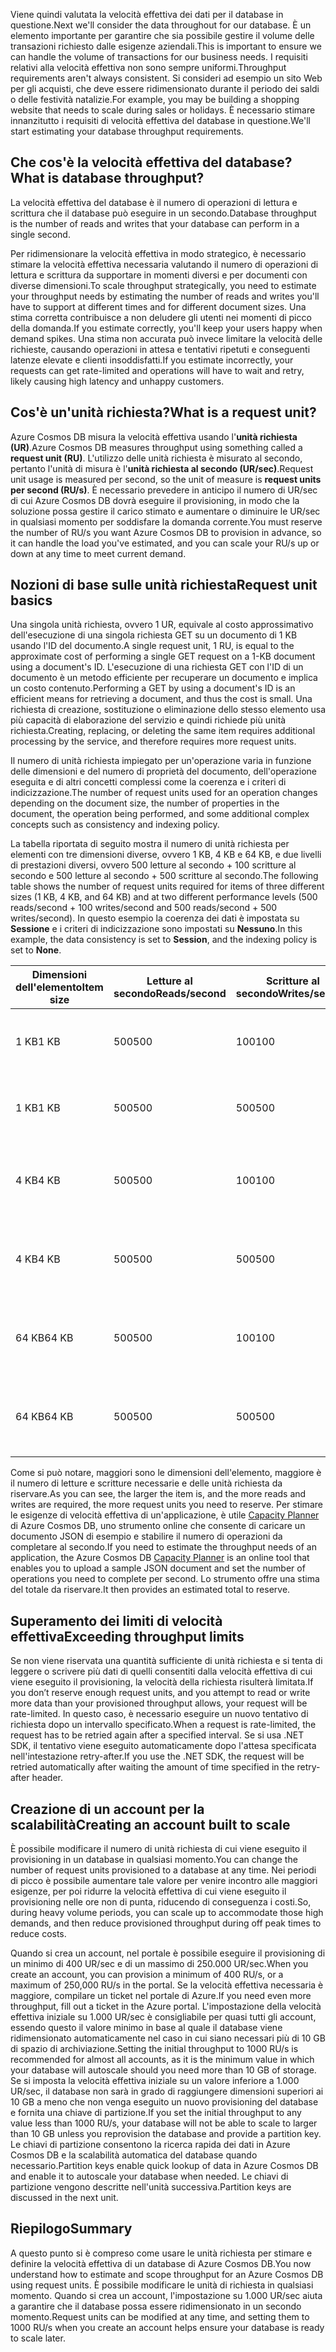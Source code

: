 <span data-ttu-id="2e619-101">Viene quindi valutata la velocità effettiva dei dati per il database in questione.</span><span class="sxs-lookup"><span data-stu-id="2e619-101">Next we'll consider the data throughout for our database.</span></span> <span data-ttu-id="2e619-102">È un elemento importante per garantire che sia possibile gestire il volume delle transazioni richiesto dalle esigenze aziendali.</span><span class="sxs-lookup"><span data-stu-id="2e619-102">This is important to ensure we can handle the volume of transactions for our business needs.</span></span> <span data-ttu-id="2e619-103">I requisiti relativi alla velocità effettiva non sono sempre uniformi.</span><span class="sxs-lookup"><span data-stu-id="2e619-103">Throughput requirements aren't always consistent.</span></span> <span data-ttu-id="2e619-104">Si consideri ad esempio un sito Web per gli acquisti, che deve essere ridimensionato durante il periodo dei saldi o delle festività natalizie.</span><span class="sxs-lookup"><span data-stu-id="2e619-104">For example, you may be building a shopping website that needs to scale during sales or holidays.</span></span> <span data-ttu-id="2e619-105">È necessario stimare innanzitutto i requisiti di velocità effettiva del database in questione.</span><span class="sxs-lookup"><span data-stu-id="2e619-105">We'll start estimating your database throughput requirements.</span></span>

## <a name="what-is-database-throughput"></a><span data-ttu-id="2e619-106">Che cos'è la velocità effettiva del database?</span><span class="sxs-lookup"><span data-stu-id="2e619-106">What is database throughput?</span></span> 

<span data-ttu-id="2e619-107">La velocità effettiva del database è il numero di operazioni di lettura e scrittura che il database può eseguire in un secondo.</span><span class="sxs-lookup"><span data-stu-id="2e619-107">Database throughput is the number of reads and writes that your database can perform in a single second.</span></span> 

<span data-ttu-id="2e619-108">Per ridimensionare la velocità effettiva in modo strategico, è necessario stimare la velocità effettiva necessaria valutando il numero di operazioni di lettura e scrittura da supportare in momenti diversi e per documenti con diverse dimensioni.</span><span class="sxs-lookup"><span data-stu-id="2e619-108">To scale throughput strategically, you need to estimate your throughput needs by estimating the number of reads and writes you'll have to support at different times and for different document sizes.</span></span> <span data-ttu-id="2e619-109">Una stima corretta contribuisce a non deludere gli utenti nei momenti di picco della domanda.</span><span class="sxs-lookup"><span data-stu-id="2e619-109">If you estimate correctly, you'll keep your users happy when demand spikes.</span></span> <span data-ttu-id="2e619-110">Una stima non accurata può invece limitare la velocità delle richieste, causando operazioni in attesa e tentativi ripetuti e conseguenti latenze elevate e clienti insoddisfatti.</span><span class="sxs-lookup"><span data-stu-id="2e619-110">If you estimate incorrectly, your requests can get rate-limited and operations will have to wait and retry, likely causing high latency and unhappy customers.</span></span>

## <a name="what-is-a-request-unit"></a><span data-ttu-id="2e619-111">Cos'è un'unità richiesta?</span><span class="sxs-lookup"><span data-stu-id="2e619-111">What is a request unit?</span></span>

<span data-ttu-id="2e619-112">Azure Cosmos DB misura la velocità effettiva usando l'**unità richiesta (UR)**.</span><span class="sxs-lookup"><span data-stu-id="2e619-112">Azure Cosmos DB measures throughput using something called a **request unit (RU)**.</span></span> <span data-ttu-id="2e619-113">L'utilizzo delle unità richiesta è misurato al secondo, pertanto l'unità di misura è l'**unità richiesta al secondo (UR/sec)**.</span><span class="sxs-lookup"><span data-stu-id="2e619-113">Request unit usage is measured per second, so the unit of measure is **request units per second (RU/s)**.</span></span> <span data-ttu-id="2e619-114">È necessario prevedere in anticipo il numero di UR/sec di cui Azure Cosmos DB dovrà eseguire il provisioning, in modo che la soluzione possa gestire il carico stimato e aumentare o diminuire le UR/sec in qualsiasi momento per soddisfare la domanda corrente.</span><span class="sxs-lookup"><span data-stu-id="2e619-114">You must reserve the number of RU/s you want Azure Cosmos DB to provision in advance, so it can handle the load you've estimated, and you can scale your RU/s up or down at any time to meet current demand.</span></span>

## <a name="request-unit-basics"></a><span data-ttu-id="2e619-115">Nozioni di base sulle unità richiesta</span><span class="sxs-lookup"><span data-stu-id="2e619-115">Request unit basics</span></span>

<span data-ttu-id="2e619-116">Una singola unità richiesta, ovvero 1 UR, equivale al costo approssimativo dell'esecuzione di una singola richiesta GET su un documento di 1 KB usando l'ID del documento.</span><span class="sxs-lookup"><span data-stu-id="2e619-116">A single request unit, 1 RU, is equal to the approximate cost of performing a single GET request on a 1-KB document using a document's ID.</span></span> <span data-ttu-id="2e619-117">L'esecuzione di una richiesta GET con l'ID di un documento è un metodo efficiente per recuperare un documento e implica un costo contenuto.</span><span class="sxs-lookup"><span data-stu-id="2e619-117">Performing a GET by using a document's ID is an efficient means for retrieving a document, and thus the cost is small.</span></span> <span data-ttu-id="2e619-118">Una richiesta di creazione, sostituzione o eliminazione dello stesso elemento usa più capacità di elaborazione del servizio e quindi richiede più unità richiesta.</span><span class="sxs-lookup"><span data-stu-id="2e619-118">Creating, replacing, or deleting the same item requires additional processing by the service, and therefore requires more request units.</span></span>

<span data-ttu-id="2e619-119">Il numero di unità richiesta impiegato per un'operazione varia in funzione delle dimensioni e del numero di proprietà del documento, dell'operazione eseguita e di altri concetti complessi come la coerenza e i criteri di indicizzazione.</span><span class="sxs-lookup"><span data-stu-id="2e619-119">The number of request units used for an operation changes depending on the document size, the number of properties in the document, the operation being performed, and some additional complex concepts such as consistency and indexing policy.</span></span>

<span data-ttu-id="2e619-120">La tabella riportata di seguito mostra il numero di unità richiesta per elementi con tre dimensioni diverse, ovvero 1 KB, 4 KB e 64 KB, e due livelli di prestazioni diversi, ovvero 500 letture al secondo + 100 scritture al secondo e 500 letture al secondo + 500 scritture al secondo.</span><span class="sxs-lookup"><span data-stu-id="2e619-120">The following table shows the number of request units required for items of three different sizes (1 KB, 4 KB, and 64 KB) and at two different performance levels (500 reads/second + 100 writes/second and 500 reads/second + 500 writes/second).</span></span> <span data-ttu-id="2e619-121">In questo esempio la coerenza dei dati è impostata su **Sessione** e i criteri di indicizzazione sono impostati su **Nessuno**.</span><span class="sxs-lookup"><span data-stu-id="2e619-121">In this example, the data consistency is set to **Session**, and the indexing policy is set to **None**.</span></span>

| <span data-ttu-id="2e619-122">Dimensioni dell'elemento</span><span class="sxs-lookup"><span data-stu-id="2e619-122">Item size</span></span> | <span data-ttu-id="2e619-123">Letture al secondo</span><span class="sxs-lookup"><span data-stu-id="2e619-123">Reads/second</span></span> | <span data-ttu-id="2e619-124">Scritture al secondo</span><span class="sxs-lookup"><span data-stu-id="2e619-124">Writes/second</span></span> | <span data-ttu-id="2e619-125">Unità richiesta</span><span class="sxs-lookup"><span data-stu-id="2e619-125">Request units</span></span>
| --- | --- | --- | --- |
| <span data-ttu-id="2e619-126">1 KB</span><span class="sxs-lookup"><span data-stu-id="2e619-126">1 KB</span></span> | <span data-ttu-id="2e619-127">500</span><span class="sxs-lookup"><span data-stu-id="2e619-127">500</span></span> | <span data-ttu-id="2e619-128">100</span><span class="sxs-lookup"><span data-stu-id="2e619-128">100</span></span> | <span data-ttu-id="2e619-129">(500 * 1) + (100 * 5) = 1.000 UR/sec</span><span class="sxs-lookup"><span data-stu-id="2e619-129">(500 * 1) + (100 * 5) = 1,000 RU/s</span></span>
| <span data-ttu-id="2e619-130">1 KB</span><span class="sxs-lookup"><span data-stu-id="2e619-130">1 KB</span></span> | <span data-ttu-id="2e619-131">500</span><span class="sxs-lookup"><span data-stu-id="2e619-131">500</span></span> | <span data-ttu-id="2e619-132">500</span><span class="sxs-lookup"><span data-stu-id="2e619-132">500</span></span> | <span data-ttu-id="2e619-133">(500 * 1) + (500 * 5) = 3.000 UR/sec</span><span class="sxs-lookup"><span data-stu-id="2e619-133">(500 * 1) + (500 * 5) = 3,000 RU/s</span></span>
| <span data-ttu-id="2e619-134">4 KB</span><span class="sxs-lookup"><span data-stu-id="2e619-134">4 KB</span></span> | <span data-ttu-id="2e619-135">500</span><span class="sxs-lookup"><span data-stu-id="2e619-135">500</span></span> | <span data-ttu-id="2e619-136">100</span><span class="sxs-lookup"><span data-stu-id="2e619-136">100</span></span> | <span data-ttu-id="2e619-137">(500 * 1,3) + (100 * 7) = 1.350 UR/sec</span><span class="sxs-lookup"><span data-stu-id="2e619-137">(500 * 1.3) + (100 * 7) = 1,350 RU/s</span></span>
| <span data-ttu-id="2e619-138">4 KB</span><span class="sxs-lookup"><span data-stu-id="2e619-138">4 KB</span></span> | <span data-ttu-id="2e619-139">500</span><span class="sxs-lookup"><span data-stu-id="2e619-139">500</span></span> | <span data-ttu-id="2e619-140">500</span><span class="sxs-lookup"><span data-stu-id="2e619-140">500</span></span> | <span data-ttu-id="2e619-141">(500 * 1,3) + (500 * 7) = 4.150 UR/sec</span><span class="sxs-lookup"><span data-stu-id="2e619-141">(500 * 1.3) + (500 * 7) = 4,150 RU/s</span></span>
| <span data-ttu-id="2e619-142">64 KB</span><span class="sxs-lookup"><span data-stu-id="2e619-142">64 KB</span></span> | <span data-ttu-id="2e619-143">500</span><span class="sxs-lookup"><span data-stu-id="2e619-143">500</span></span> | <span data-ttu-id="2e619-144">100</span><span class="sxs-lookup"><span data-stu-id="2e619-144">100</span></span> | <span data-ttu-id="2e619-145">(500 * 10) + (100 * 48) = 9.800 UR/sec</span><span class="sxs-lookup"><span data-stu-id="2e619-145">(500 * 10) + (100 * 48) = 9,800 RU/s</span></span>
| <span data-ttu-id="2e619-146">64 KB</span><span class="sxs-lookup"><span data-stu-id="2e619-146">64 KB</span></span> | <span data-ttu-id="2e619-147">500</span><span class="sxs-lookup"><span data-stu-id="2e619-147">500</span></span> | <span data-ttu-id="2e619-148">500</span><span class="sxs-lookup"><span data-stu-id="2e619-148">500</span></span> | <span data-ttu-id="2e619-149">(500 * 10) + (500 * 48) = 29.000 UR/sec</span><span class="sxs-lookup"><span data-stu-id="2e619-149">(500 * 10) + (500 * 48) = 29,000 RU/s</span></span>
 
<span data-ttu-id="2e619-150">Come si può notare, maggiori sono le dimensioni dell'elemento, maggiore è il numero di letture e scritture necessarie e delle unità richiesta da riservare.</span><span class="sxs-lookup"><span data-stu-id="2e619-150">As you can see, the larger the item is, and the more reads and writes are required, the more request units you need to reserve.</span></span> <span data-ttu-id="2e619-151">Per stimare le esigenze di velocità effettiva di un'applicazione, è utile [Capacity Planner](https://www.documentdb.com/capacityplanner) di Azure Cosmos DB, uno strumento online che consente di caricare un documento JSON di esempio e stabilire il numero di operazioni da completare al secondo.</span><span class="sxs-lookup"><span data-stu-id="2e619-151">If you need to estimate the throughput needs of an application, the Azure Cosmos DB [Capacity Planner](https://www.documentdb.com/capacityplanner) is an online tool that enables you to upload a sample JSON document and set the number of operations you need to complete per second.</span></span> <span data-ttu-id="2e619-152">Lo strumento offre una stima del totale da riservare.</span><span class="sxs-lookup"><span data-stu-id="2e619-152">It then provides an estimated total to reserve.</span></span>

## <a name="exceeding-throughput-limits"></a><span data-ttu-id="2e619-153">Superamento dei limiti di velocità effettiva</span><span class="sxs-lookup"><span data-stu-id="2e619-153">Exceeding throughput limits</span></span>

<span data-ttu-id="2e619-154">Se non viene riservata una quantità sufficiente di unità richiesta e si tenta di leggere o scrivere più dati di quelli consentiti dalla velocità effettiva di cui viene eseguito il provisioning, la velocità della richiesta risulterà limitata.</span><span class="sxs-lookup"><span data-stu-id="2e619-154">If you don’t reserve enough request units, and you attempt to read or write more data than your provisioned throughput allows, your request will be rate-limited.</span></span> <span data-ttu-id="2e619-155">In questo caso, è necessario eseguire un nuovo tentativo di richiesta dopo un intervallo specificato.</span><span class="sxs-lookup"><span data-stu-id="2e619-155">When a request is rate-limited, the request has to be retried again after a specified interval.</span></span> <span data-ttu-id="2e619-156">Se si usa .NET SDK, il tentativo viene eseguito automaticamente dopo l'attesa specificata nell'intestazione retry-after.</span><span class="sxs-lookup"><span data-stu-id="2e619-156">If you use the .NET SDK, the request will be retried automatically after waiting the amount of time specified in the retry-after header.</span></span>

## <a name="creating-an-account-built-to-scale"></a><span data-ttu-id="2e619-157">Creazione di un account per la scalabilità</span><span class="sxs-lookup"><span data-stu-id="2e619-157">Creating an account built to scale</span></span>

<span data-ttu-id="2e619-158">È possibile modificare il numero di unità richiesta di cui viene eseguito il provisioning in un database in qualsiasi momento.</span><span class="sxs-lookup"><span data-stu-id="2e619-158">You can change the number of request units provisioned to a database at any time.</span></span> <span data-ttu-id="2e619-159">Nei periodi di picco è possibile aumentare tale valore per venire incontro alle maggiori esigenze, per poi ridurre la velocità effettiva di cui viene eseguito il provisioning nelle ore non di punta, riducendo di conseguenza i costi.</span><span class="sxs-lookup"><span data-stu-id="2e619-159">So, during heavy volume periods, you can scale up to accommodate those high demands, and then reduce provisioned throughput during off peak times to reduce costs.</span></span>

<span data-ttu-id="2e619-160">Quando si crea un account, nel portale è possibile eseguire il provisioning di un minimo di 400 UR/sec e di un massimo di 250.000 UR/sec.</span><span class="sxs-lookup"><span data-stu-id="2e619-160">When you create an account, you can provision a minimum of 400 RU/s, or a maximum of 250,000 RU/s in the portal.</span></span> <span data-ttu-id="2e619-161">Se la velocità effettiva necessaria è maggiore, compilare un ticket nel portale di Azure.</span><span class="sxs-lookup"><span data-stu-id="2e619-161">If you need even more throughput, fill out a ticket in the Azure portal.</span></span> <span data-ttu-id="2e619-162">L'impostazione della velocità effettiva iniziale su 1.000 UR/sec è consigliabile per quasi tutti gli account, essendo questo il valore minimo in base al quale il database viene ridimensionato automaticamente nel caso in cui siano necessari più di 10 GB di spazio di archiviazione.</span><span class="sxs-lookup"><span data-stu-id="2e619-162">Setting the initial throughput to 1000 RU/s is recommended for almost all accounts, as it is the minimum value in which your database will autoscale should you need more than 10 GB of storage.</span></span> <span data-ttu-id="2e619-163">Se si imposta la velocità effettiva iniziale su un valore inferiore a 1.000 UR/sec, il database non sarà in grado di raggiungere dimensioni superiori ai 10 GB a meno che non venga eseguito un nuovo provisioning del database e fornita una chiave di partizione.</span><span class="sxs-lookup"><span data-stu-id="2e619-163">If you set the initial throughput to any value less than 1000 RU/s, your database will not be able to scale to larger than 10 GB unless you reprovision the database and provide a partition key.</span></span> <span data-ttu-id="2e619-164">Le chiavi di partizione consentono la ricerca rapida dei dati in Azure Cosmos DB e la scalabilità automatica del database quando necessario.</span><span class="sxs-lookup"><span data-stu-id="2e619-164">Partition keys enable quick lookup of data in Azure Cosmos DB and enable it to autoscale your database when needed.</span></span> <span data-ttu-id="2e619-165">Le chiavi di partizione vengono descritte nell'unità successiva.</span><span class="sxs-lookup"><span data-stu-id="2e619-165">Partition keys are discussed in the next unit.</span></span>

## <a name="summary"></a><span data-ttu-id="2e619-166">Riepilogo</span><span class="sxs-lookup"><span data-stu-id="2e619-166">Summary</span></span>

<span data-ttu-id="2e619-167">A questo punto si è compreso come usare le unità richiesta per stimare e definire la velocità effettiva di un database di Azure Cosmos DB.</span><span class="sxs-lookup"><span data-stu-id="2e619-167">You now understand how to estimate and scope throughput for an Azure Cosmos DB using request units.</span></span> <span data-ttu-id="2e619-168">È possibile modificare le unità di richiesta in qualsiasi momento. Quando si crea un account, l'impostazione su 1.000 UR/sec aiuta a garantire che il database possa essere ridimensionato in un secondo momento.</span><span class="sxs-lookup"><span data-stu-id="2e619-168">Request units can be modified at any time, and setting them to 1000 RU/s when you create an account helps ensure your database is ready to scale later.</span></span>